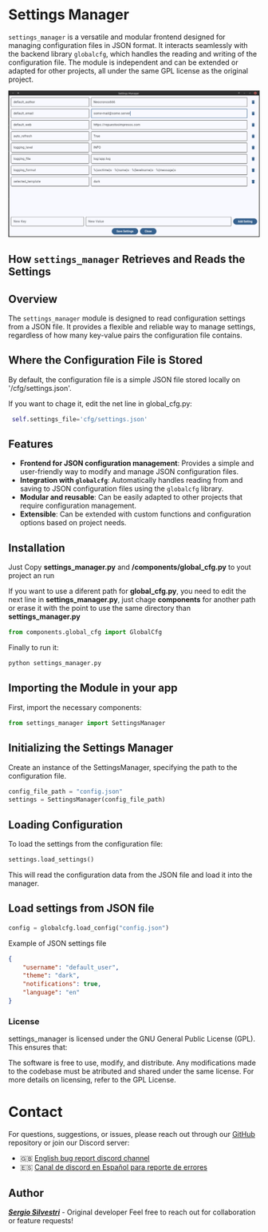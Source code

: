 # Settings Manager

`settings_manager` is a versatile and modular frontend designed for managing configuration files in JSON format. It interacts seamlessly with the backend library `globalcfg`, which handles the reading and writing of the configuration file. The module is independent and can be extended or adapted for other projects, all under the same GPL license as the original project.


![screenshot](/screenshots/settings.png)


## How `settings_manager` Retrieves and Reads the Settings

## Overview

The `settings_manager` module is designed to read configuration settings from a JSON file. It provides a flexible and reliable way to manage settings, regardless of how many key-value pairs the configuration file contains. 

## Where the Configuration File is Stored

By default, the configuration file is a simple JSON file stored locally on '/cfg/settings.json'. 

If you want to chage it, edit the net line in global_cfg.py:
```python
 self.settings_file='cfg/settings.json'
 ```



## Features

- **Frontend for JSON configuration management**: Provides a simple and user-friendly way to modify and manage JSON configuration files.
- **Integration with `globalcfg`**: Automatically handles reading from and saving to JSON configuration files using the `globalcfg` library.
- **Modular and reusable**: Can be easily adapted to other projects that require configuration management.
- **Extensible**: Can be extended with custom functions and configuration options based on project needs.

## Installation

Just Copy **settings_manager.py** and **/components/global_cfg.py** to yout project an run

If you want to use a diferent path for **global_cfg.py**, you need to edit the next line in **settings_manager.py**, just chage **components** for another path or erase it with the point to use the same directory than **settings_manager.py**

```python
from components.global_cfg import GlobalCfg
```

Finally to run it:
```bash
python settings_manager.py
```

## Importing the Module in your app
First, import the necessary components:

```python
from settings_manager import SettingsManager
```

## Initializing the Settings Manager
Create an instance of the SettingsManager, specifying the path to the configuration file.

```python
config_file_path = "config.json"
settings = SettingsManager(config_file_path)
```
## Loading Configuration
To load the settings from the configuration file:
```python
settings.load_settings()
```
This will read the configuration data from the JSON file and load it into the manager.

## Load settings from JSON file
```python
config = globalcfg.load_config("config.json")
```
Example of JSON settings file

```json
{
    "username": "default_user",
    "theme": "dark",
    "notifications": true,
    "language": "en"
}
```

### License
settings_manager is licensed under the GNU General Public License (GPL). This ensures that:

The software is free to use, modify, and distribute.
Any modifications made to the codebase must be atributed and shared under the same license.
For more details on licensing, refer to the GPL License.


# Contact
For questions, suggestions, or issues, please reach out through our [GitHub](https://github.com/neocronos666) repository or join our Discord server:
- 🇬🇧 [English bug report discord channel](https://discord.gg/4Dnd5CeYFy)
- 🇪🇸 [Canal de discord en Español para reporte de errores](https://discord.gg/ZbEu5cwzkJ)

## Author
[***Sergio Silvestri***](https://github.com/neocronos666) - Original developer
Feel free to reach out for collaboration or feature requests!

